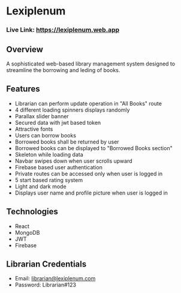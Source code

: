 # Lexiplenum
### Live Link: https://lexiplenum.web.app
## Overview
A sophisticated web-based library management system designed to streamline the borrowing and leding of books.


## Features
- Librarian can perform update operation in "All Books" route
- 4 different loading spinners displays randomly
- Parallax slider banner
- Secured data with jwt based token
- Attractive fonts
- Users can borrow books
- Borrowed books shall be returned by user
- Borrowed books can be displayed to "Borrowed Books section"
- Skeleton while loading data
- Navbar swipes down when user scrolls upward
- Firebase based user authentication
- Private routes can be accessed only when user is logged in
- 5 start based rating system
- Light and dark mode
- Displays user name and profile picture when user is logged in

## Technologies
- React
- MongoDB
- JWT
- Firebase

## Librarian Credentials
- Email: librarian@lexiplenum.com
- Password: Librarian#123

